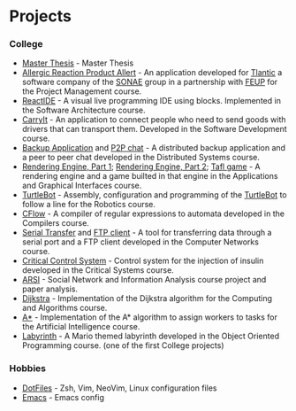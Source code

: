 # Projects #
### College ###
* [Master Thesis](https://github.com/JLoureir0/MasterThesis) - Master Thesis
* [Allergic Reaction Product Allert](https://github.com/JLoureir0/ARPA) - An application developed for [Tlantic](http://www.tlantic.com/pt/) a software company of the [SONAE](https://www.sonae.pt/pt/) group in a partnership with [FEUP](www.fe.up.pt) for the Project Management course.
* [ReactIDE](https://github.com/JLoureir0/reactIDE) - A visual live programming IDE using blocks. Implemented in the Software Architecture course.
* [CarryIt](https://github.com/JLoureir0/LDSO) - An application to connect people who need to send goods with drivers that can transport them. Developed in the Software Development course.
* [Backup Application](https://github.com/JLoureir0/SDIS-T1) and [P2P chat](https://github.com/JLoureir0/SDIS-T2) - A distributed backup application and a peer to peer chat developed in the Distributed Systems course.
* [Rendering Engine, Part 1](https://github.com/JLoureir0/LAIG-T1); [Rendering Engine, Part 2](https://github.com/JLoureir0/LAIG-T2); [Tafl game](https://github.com/JLoureir0/LAIG-T3) - A rendering engine and a game builted in that engine in the Applications and Graphical Interfaces course.
* [TurtleBot](https://github.com/JLoureir0/TurtleBot3Waffle) - Assembly, configuration and programming of the [TurtleBot](https://www.turtlebot.com/) to follow a line for the Robotics course.
* [CFlow](https://github.com/andrefreitas/feup-comp-cflow) - A compiler of regular expressions to automata developed in the Compilers course.
* [Serial Transfer](https://github.com/andrefreitas/feup-rcom-serialtransfer) and [FTP client](https://github.com/andrefreitas/feup-rcom-serialtransfer) - A tool for transferring data through a serial port and a FTP client developed in the Computer Networks course.
* [Critical Control System](https://github.com/JLoureir0/SCRI) - Control system for the injection of insulin developed in the Critical Systems course.
* [ARSI](https://github.com/JLoureir0/ARSI) - Social Network and Information Analysis course project and paper analysis.
* [Dijkstra](https://github.com/JLoureir0/CAL-T1) - Implementation of the Dijkstra algorithm for the Computing and Algorithms course.
* [A*](https://github.com/JLoureir0/IART) - Implementation of the A* algorithm to assign workers to tasks for the Artificial Intelligence course.
* [Labyrinth](https://github.com/JLoureir0/LPOO) - A Mario themed labyrinth developed in the Object Oriented Programming course. (one of the first College projects)

### Hobbies ###
* [DotFiles](https://github.com/JLoureir0/DotFiles) - Zsh, Vim, NeoVim, Linux configuration files
* [Emacs](https://github.com/JLoureir0/emacs.d) - Emacs config
